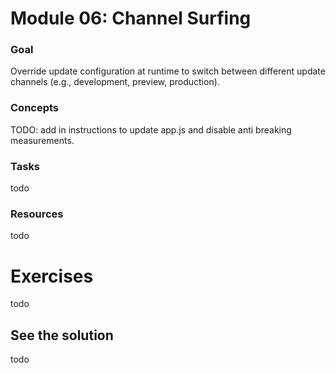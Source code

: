 # Module 06: Channel Surfing

### Goal

Override update configuration at runtime to switch between different update channels (e.g., development, preview, production).

### Concepts

TODO: add in instructions to update app.js and disable anti breaking measurements.

### Tasks

todo

### Resources

todo

# Exercises

todo

## See the solution

todo

